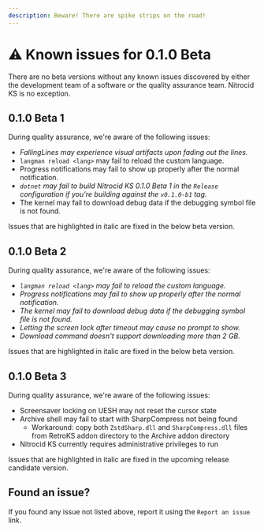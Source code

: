 ```yaml
---
description: Beware! There are spike strips on the road!
---
```


# ⚠ Known issues for 0.1.0 Beta

There are no beta versions without any known issues discovered by either the development team of a software or the quality assurance team. Nitrocid KS is no exception.

## 0.1.0 Beta 1

During quality assurance, we're aware of the following issues:

* _FallingLines may experience visual artifacts upon fading out the lines._
* `langman reload <lang>` may fail to reload the custom language.
* Progress notifications may fail to show up properly after the normal notification.
* _`dotnet` may fail to build Nitrocid KS 0.1.0 Beta 1 in the `Release` configuration if you're building against the `v0.1.0-b1` tag._
* The kernel may fail to download debug data if the debugging symbol file is not found.

Issues that are highlighted in italic are fixed in the below beta version.

## 0.1.0 Beta 2

During quality assurance, we're aware of the following issues:

* _`langman reload <lang>` may fail to reload the custom language._
* _Progress notifications may fail to show up properly after the normal notification._
* _The kernel may fail to download debug data if the debugging symbol file is not found._
* _Letting the screen lock after timeout may cause no prompt to show._
* _Download command doesn't support downloading more than 2 GB._

Issues that are highlighted in italic are fixed in the below beta version.

## 0.1.0 Beta 3

During quality assurance, we're aware of the following issues:

* Screensaver locking on UESH may not reset the cursor state
* Archive shell may fail to start with SharpCompress not being found
  * Workaround: copy both `ZstdSharp.dll` and `SharpCompress.dll` files from RetroKS addon directory to the Archive addon directory
* Nitrocid KS currently requires administrative privileges to run

Issues that are highlighted in italic are fixed in the upcoming release candidate version.

## Found an issue?

If you found any issue not listed above, report it using the `Report an issue` link.
